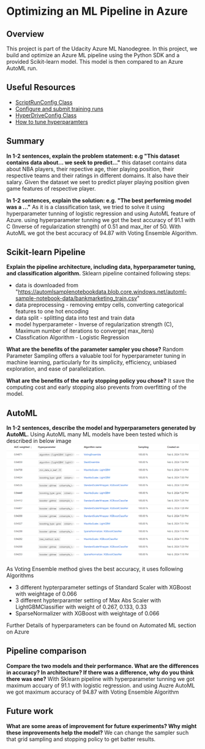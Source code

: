 # Optimizing an ML Pipeline in Azure

## Overview
This project is part of the Udacity Azure ML Nanodegree.
In this project, we build and optimize an Azure ML pipeline using the Python SDK and a provided Scikit-learn model.
This model is then compared to an Azure AutoML run.

## Useful Resources
- [ScriptRunConfig Class](https://docs.microsoft.com/en-us/python/api/azureml-core/azureml.core.scriptrunconfig?view=azure-ml-py)
- [Configure and submit training runs](https://docs.microsoft.com/en-us/azure/machine-learning/how-to-set-up-training-targets)
- [HyperDriveConfig Class](https://docs.microsoft.com/en-us/python/api/azureml-train-core/azureml.train.hyperdrive.hyperdriveconfig?view=azure-ml-py)
- [How to tune hyperparamters](https://docs.microsoft.com/en-us/azure/machine-learning/how-to-tune-hyperparameters)


## Summary
**In 1-2 sentences, explain the problem statement: e.g "This dataset contains data about... we seek to predict..."**
this dataset contains data about NBA players, their repective age, thier playing position, their respective teams and their ratings in different domains. It also have their salary. Given the dataset we seet to predict player playing position given game features of respective player.

**In 1-2 sentences, explain the solution: e.g. "The best performing model was a ..."**
As it is a classification task, we tried to solve it using hyperparameter tunning of logistic regression and using AutoML feature of Azure. using hyperparameter tunning we got the best accuracy of 91.1 with C (Inverse of regularization strength) of 0.51 and max_iter of 50. With AutoML we got the best accuracy of 94.87 with Voting Ensemble Algorithm.

## Scikit-learn Pipeline
**Explain the pipeline architecture, including data, hyperparameter tuning, and classification algorithm.**
Sklearn pipeline contained following steps:
- data is downloaded from "https://automlsamplenotebookdata.blob.core.windows.net/automl-sample-notebook-data/bankmarketing_train.csv" 
- data preprocessing - removing emtpy cells, converting categorical features to one hot encoding
- data split - splitting data into test and train data
- model hyperparameter - Inverse of regularization strength (C), Maximum number of iterations to converge( max_iters) 
- Classfication Algorithm - Logistic Regression


**What are the benefits of the parameter sampler you chose?**
Random Parameter Sampling offers a valuable tool for hyperparameter tuning in machine learning, particularly for its simplicity, efficiency, unbiased exploration, and ease of parallelization.

**What are the benefits of the early stopping policy you chose?**
It save the computing cost and early stopping also prevents from overfitting of the model.
## AutoML
**In 1-2 sentences, describe the model and hyperparameters generated by AutoML.**
Using AutoML many ML models have been tested which is described in below image
![alt text](https://github.com/Keshav-agrawal2829/udacity-azureML/blob/main/AutoML_models_hyperparameters.PNG)

As Voting Ensemble method gives the best accuracy, it uses following Algorithms 
- 3 different hypterparameter settings of Standard Scaler with XGBoost with weightage of 0.066  
- 3 different hypterparamter setting of Max Abs Scaler with LightGBMClassifier with weight of 0.267, 0.133, 0.33
- SparseNormalizer with XGBoost with weightage of 0.066

Further Details of hyperparameters can be found on Automated ML section on Azure


## Pipeline comparison
**Compare the two models and their performance. What are the differences in accuracy? In architecture? If there was a difference, why do you think there was one?**
With Sklearn pipeline with hyperparameter tunning we got maximum accuary of 91.1 with logistic regression. and using Auzre AutoML we got maximum accuracy of 94.87 with Voting Ensemble Algorithm
## Future work
**What are some areas of improvement for future experiments? Why might these improvements help the model?**
We can change the sampler such that grid sampling and stopping policy to get batter results.

